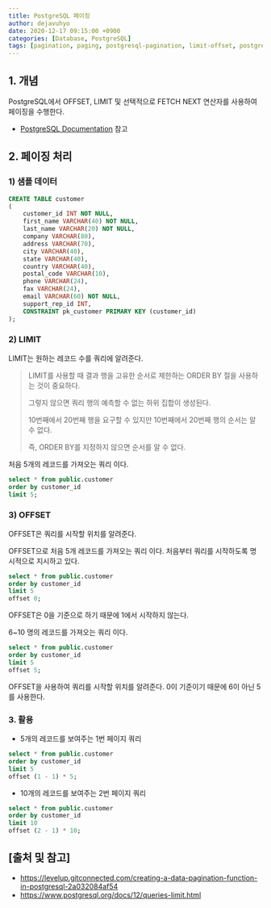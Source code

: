 ```yaml
--- 
title: PostgreSQL 페이징
author: dejavuhyo
date: 2020-12-17 09:15:00 +0900
categories: [Database, PostgreSQL]
tags: [pagination, paging, postgresql-pagination, limit-offset, postgresql-페이징]
---
```


## 1. 개념
PostgreSQL에서 OFFSET, LIMIT 및 선택적으로 FETCH NEXT 연산자를 사용하여 페이징을 수행한다.

* [PostgreSQL Documentation](https://www.postgresql.org/docs/12/queries-limit.html) 참고

## 2. 페이징 처리

### 1) 샘플 데이터

```sql
CREATE TABLE customer
(
    customer_id INT NOT NULL,
    first_name VARCHAR(40) NOT NULL,
    last_name VARCHAR(20) NOT NULL,
    company VARCHAR(80),
    address VARCHAR(70),
    city VARCHAR(40),
    state VARCHAR(40),
    country VARCHAR(40),
    postal_code VARCHAR(10),
    phone VARCHAR(24),
    fax VARCHAR(24),
    email VARCHAR(60) NOT NULL,
    support_rep_id INT,
    CONSTRAINT pk_customer PRIMARY KEY (customer_id)
);
```

### 2) LIMIT
LIMIT는 원하는 레코드 수를 쿼리에 알려준다.

> LIMIT를 사용할 때 결과 행을 고유한 순서로 제한하는 ORDER BY 절을 사용하는 것이 중요하다.
>
> 그렇지 않으면 쿼리 행의 예측할 수 없는 하위 집합이 생성된다.
>
> 10번째에서 20번째 행을 요구할 수 있지만 10번째에서 20번째 행의 순서는 알 수 없다.
>
> 즉, ORDER BY를 지정하지 않으면 순서를 알 수 없다.

처음 5개의 레코드를 가져오는 쿼리 이다.

```sql
select * from public.customer
order by customer_id
limit 5;
```

### 3) OFFSET
OFFSET은 쿼리를 시작할 위치를 알려준다.

OFFSET으로 처음 5개 레코드를 가져오는 쿼리 이다. 처음부터 쿼리를 시작하도록 명시적으로 지시하고 있다.

```sql
select * from public.customer
order by customer_id
limit 5
offset 0;
```

OFFSET은 0을 기준으로 하기 때문에 1에서 시작하지 않는다.

6~10 명의 레코드를 가져오는 쿼리 이다.

```sql
select * from public.customer
order by customer_id
limit 5
offset 5;
```

OFFSET을 사용하여 쿼리를 시작할 위치를 알려준다. 0이 기준이기 때문에 6이 아닌 5를 사용한다.

### 3. 활용

* 5개의 레코드를 보여주는 1번 페이지 쿼리

```sql
select * from public.customer
order by customer_id
limit 5
offset (1 - 1) * 5;
```

* 10개의 레코드를 보여주는 2번 페이지 쿼리

```sql
select * from public.customer
order by customer_id
limit 10
offset (2 - 1) * 10;
```

## [출처 및 참고]
* <https://levelup.gitconnected.com/creating-a-data-pagination-function-in-postgresql-2a032084af54>
* <https://www.postgresql.org/docs/12/queries-limit.html>
